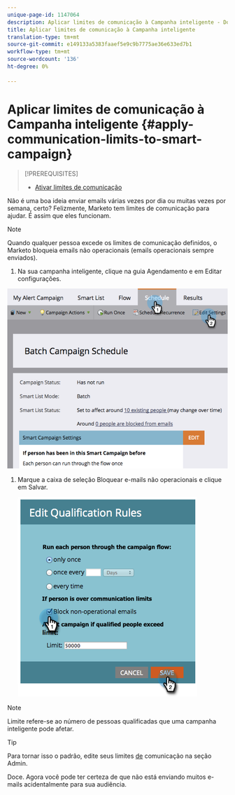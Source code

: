 ```yaml
---
unique-page-id: 1147064
description: Aplicar limites de comunicação à Campanha inteligente - Documentos de marketing - Documentação do produto
title: Aplicar limites de comunicação à Campanha inteligente
translation-type: tm+mt
source-git-commit: e149133a5383faaef5e9c9b7775ae36e633ed7b1
workflow-type: tm+mt
source-wordcount: '136'
ht-degree: 0%

---
```



# Aplicar limites de comunicação à Campanha inteligente {#apply-communication-limits-to-smart-campaign}

>[!PREREQUISITES]
>
>* [Ativar limites de comunicação](../../../../product-docs/administration/email-setup/enable-communication-limits.md)

>



Não é uma boa ideia enviar emails várias vezes por dia ou muitas vezes por semana, certo? Felizmente, Marketo tem limites de comunicação para ajudar. É assim que eles funcionam.

>[!NOTE]
>
>Quando qualquer pessoa excede os limites de comunicação definidos, o Marketo bloqueia emails não operacionais (emails operacionais sempre enviados).

1. Na sua campanha inteligente, clique na guia Agendamento e em Editar configurações.

![](assets/programeditsettings-hands-1.png)

1. Marque a caixa de seleção Bloquear e-mails não operacionais e clique em Salvar.

   ![](assets/apply-communication-limits-to-smart-campaign.png)

>[!NOTE]
>
>Limite refere-se ao número de pessoas qualificadas que uma campanha inteligente pode afetar.

>[!TIP]
>
>Para tornar isso o padrão, edite seus limites [de](../../../../product-docs/administration/email-setup/enable-communication-limits.md) comunicação na seção Admin.

Doce. Agora você pode ter certeza de que não está enviando muitos e-mails acidentalmente para sua audiência.
